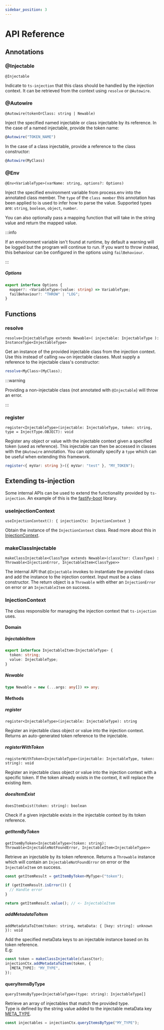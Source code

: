 ```yaml
---
sidebar_position: 3
---
```


# API Reference

## Annotations

### @Injectable

`@Injectable`

Indicate to `ts-injection` that this class should be handled by the injection context.
It can be retrieved from the context using `resolve` or `@Autowire`.

### @Autowire

`@Autowire(tokenOrClass: string | Newable)`

Inject the specified named injectable or class injectable by its reference.
In the case of a named injectable, provide the token name:

```typescript
@Autowire("TOKEN_NAME")
```

In the case of a class injectable, provide a reference to the class constructor:

```typescript
@Autowire(MyClass)
```

### @Env

`@Env<VariableType>(varName: string, options?: Options)`

Inject the specified environment variable from process.env into the annotated class member.
The `type` of the `class member` this annotation has been applied to is used to infer how
to parse the value. Supported types are: `string`, `boolean`, `object`, `number`.

You can also optionally pass a mapping function that will take in the string value and
return the mapped value.

:::info

If an environment variable isn't found at runtime, by default a warning will be logged but
the program will continue to run. If you want to throw instead, this behaviour can be
configured in the options using `failBehaviour`.

:::

##### Options

```typescript
export interface Options {
  mapper?: <VariableType>(value: string) => VariableType;
  failBehaviour?: "THROW" | "LOG";
}
```

## Functions

### resolve

`resolve<InjectableType extends Newable>( injectable: InjectableType ): InstanceType<InjectableType>`

Get an instance of the provided injectable class from the injection context.
Use this instead of calling `new` on injectable classes.
Must supply a reference to the injectable class's constructor:

```typescript
resolve<MyClass>(MyClass);
```

:::warning

Providing a non-injectable class (not annotated with `@Injectable`)
will throw an error.

:::

### register

`register<InjectableType>(injectable: InjectableType, token: string, type = InjectType.OBJECT): void`

Register any object or value with the injectable context given a specified token
(used as reference). This injectable can then be accessed in classes with the `@Autowire`
annotation. You can optionally specify a `type` which can be useful when extending this framework.

```typescript
register<{ myVar: string }>({ myVar: "test" }, "MY_TOKEN");
```

## Extending ts-injection

Some internal APIs can be used to extend the functionality provided by `ts-injection`.
An example of this is the [fastify-boot](https://github.com/burketyler/fastify-boot) library.

### useInjectionContext

`useInjectionContext(): { injectionCtx: InjectionContext }`

Obtain the instance of the `InjectionContext` class.
Read more about this in [InjectionContext](/docs/api-reference#injectioncontext).

### makeClassInjectable

`makeClassInjectable<ClassType extends Newable>(classCtor: ClassType) : Throwable<InjectionError, InjectableItem<ClassType>>`

The internal API that `@Injectable` invokes to instantiate the provided class and add
the instance to the injection context. Input must be a class constructor. The return object
is a `Throwable` with either an `InjectionError` on error or an `InjectableItem` on success.

### InjectionContext

The class responsible for managing the injection context that `ts-injection` uses.

#### Domain

##### InjectableItem

```typescript
export interface InjectableItem<InjectableType> {
  token: string;
  value: InjectableType;
}
```

##### Newable

```typescript
type Newable = new (...args: any[]) => any;
```

#### Methods

##### register

`register<InjectableType>(injectable: InjectableType): string`

Register an injectable class object or value into the injection context.
Returns an auto-generated token reference to the injectable.

##### registerWithToken

`registerWithToken<InjectableType>(injectable: InjectableType, token: string): void`

Register an injectable class object or value into the injection context with a specific token.
If the token already exists in the context, it will replace the existing item.

##### doesItemExist

`doesItemExist(token: string): boolean`

Check if a given injectable exists in the injectable context by its token reference.

##### getItemByToken

`getItemByToken<InjectableType>(token: string): Throwable<InjectableNotFoundError, InjectableItem<InjectableType>>`

Retrieve an injectable by its token reference. Returns a `Throwable` instance which will
contain an `InjectableNotFoundError` on error or the `InjectableItem` on success.

```typescript
const getItemResult = getItemByToken<MyType>("token");

if (getItemResult.isError()) {
  // Handle error
}

return getItemResult.value(); // <- InjectableItem
```

##### addMetadataToItem

`addMetadataToItem(token: string, metaData: { [key: string]: unknown }): void`

Add the specified metaData keys to an injectable instance based on its token reference.\
E.g:

```typescript
const token = makeClassInjectable(classCtor);
injectionCtx.addMetadataToItem(token, {
  [META_TYPE]: "MY_TYPE",
});
```

#### queryItemsByType

`queryItemsByType<InjectableType>(type: string): InjectableType[]`

Retrieve an array of injectables that match the provided type.\
Type is defined by the string value added to the injectable metaData key [META_TYPE](#meta_type).

```typescript
const injectables = injectionCtx.queryItemsByType("MY_TYPE");
```

